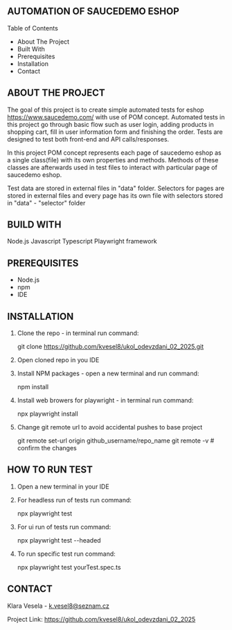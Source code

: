 
AUTOMATION OF SAUCEDEMO ESHOP
-----------------------------


Table of Contents

- About The Project
- Built With
- Prerequisites
- Installation
- Contact
    


ABOUT THE PROJECT
-----------------
The goal of this project is to create simple automated tests for eshop https://www.saucedemo.com/ with use of POM concept. Automated tests in this project go through basic flow such as user login, adding products in shopping cart, fill in user information form and finishing the order. Tests are designed to test both front-end and API calls/responses.

In this project POM concept represents each page of saucedemo eshop as a single class(file) with its own properties and methods. Methods of these classes are afterwards used in test files to interact with particular page of saucedemo eshop.

Test data are stored in external files in "data" folder.
Selectors for pages are stored in external files and every page has its own file with selectors stored in "data" - "selector" folder



BUILD WITH
----------
Node.js
Javascript
Typescript
Playwright framework


PREREQUISITES 
-------------

* Node.js
* npm
* IDE


INSTALLATION
------------

1. Clone the repo - in terminal run command:

   git clone https://github.com/kvesel8/ukol_odevzdani_02_2025.git

2. Open cloned repo in you IDE

3. Install NPM packages - open a new terminal and run command:
   
   npm install

4. Install web browers for playwright - in terminal run command:

    npx playwright install

5. Change git remote url to avoid accidental pushes to base project
   
   git remote set-url origin github_username/repo_name
   git remote -v # confirm the changes


HOW TO RUN TEST
---------------
1. Open a new terminal in your IDE

2. For headless run of tests run command:

   npx playwright test

3. For ui run of tests run command:

   npx playwright test --headed

4. To run specific test run command:

   npx playwright test yourTest.spec.ts



CONTACT
-------

Klara Vesela - k.vesel8@seznam.cz

Project Link: https://github.com/kvesel8/ukol_odevzdani_02_2025